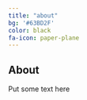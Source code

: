 ```yaml
---
title: "about"
bg: '#63BD2F'
color: black
fa-icon: paper-plane
---
```


## About

Put some text here

